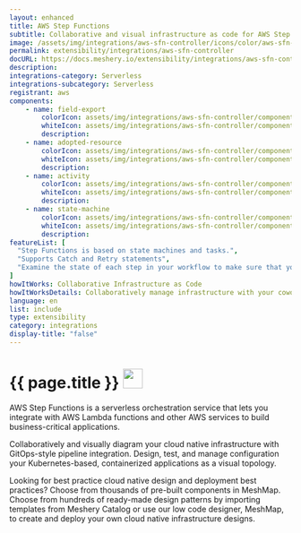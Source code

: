 ```yaml
---
layout: enhanced
title: AWS Step Functions
subtitle: Collaborative and visual infrastructure as code for AWS Step Functions
image: /assets/img/integrations/aws-sfn-controller/icons/color/aws-sfn-controller-color.svg
permalink: extensibility/integrations/aws-sfn-controller
docURL: https://docs.meshery.io/extensibility/integrations/aws-sfn-controller
description: 
integrations-category: Serverless
integrations-subcategory: Serverless
registrant: aws
components: 
	- name: field-export
		colorIcon: assets/img/integrations/aws-sfn-controller/components/field-export/icons/color/field-export-color.svg
		whiteIcon: assets/img/integrations/aws-sfn-controller/components/field-export/icons/white/field-export-white.svg
		description: 
	- name: adopted-resource
		colorIcon: assets/img/integrations/aws-sfn-controller/components/adopted-resource/icons/color/adopted-resource-color.svg
		whiteIcon: assets/img/integrations/aws-sfn-controller/components/adopted-resource/icons/white/adopted-resource-white.svg
		description: 
	- name: activity
		colorIcon: assets/img/integrations/aws-sfn-controller/components/activity/icons/color/activity-color.svg
		whiteIcon: assets/img/integrations/aws-sfn-controller/components/activity/icons/white/activity-white.svg
		description: 
	- name: state-machine
		colorIcon: assets/img/integrations/aws-sfn-controller/components/state-machine/icons/color/state-machine-color.svg
		whiteIcon: assets/img/integrations/aws-sfn-controller/components/state-machine/icons/white/state-machine-white.svg
		description: 
featureList: [
  "Step Functions is based on state machines and tasks.",
  "Supports Catch and Retry statements",
  "Examine the state of each step in your workflow to make sure that your application runs in order and as expected"
]
howItWorks: Collaborative Infrastructure as Code
howItWorksDetails: Collaboratively manage infrastructure with your coworkers synchronously sharing the same designs.
language: en
list: include
type: extensibility
category: integrations
display-title: "false"
---
```

<h1>{{ page.title }} <img src="{{ page.image }}" style="width: 35px; height: 35px;" /></h1>

<p>
AWS Step Functions is a serverless orchestration service that lets you integrate with AWS Lambda functions and other AWS services to build business-critical applications. 
</p>
<p>
    Collaboratively and visually diagram your cloud native infrastructure with GitOps-style pipeline integration. Design, test, and manage configuration your Kubernetes-based, containerized applications as a visual topology.
</p>
<p>
    Looking for best practice cloud native design and deployment best practices? Choose from thousands of pre-built components in MeshMap. Choose from hundreds of ready-made design patterns by importing templates from Meshery Catalog or use our low code designer, MeshMap, to create and deploy your own cloud native infrastructure designs.
</p>
